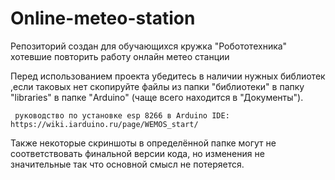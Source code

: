 # Online-meteo-station
Репозиторий создан для обучающихся кружка "Робототехника" хотевшие повторить работу онлайн метео станции

Перед использованием проекта убедитесь в наличии нужных библиотек ,если таковых нет скопируйте файлы из папки "библиотеки" в папку "libraries" в папке "Arduino" 
(чаще всего находится в "Документы").             

     руководство по установке esp 8266 в Arduino IDE: https://wiki.iarduino.ru/page/WEMOS_start/

Также некоторые скриншоты в определённой папке могут не соответствовать финальной версии кода, но изменения не значительные 
так что основной смысл не потеряется.
